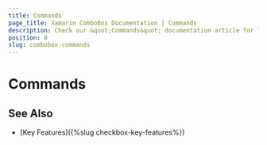 ```yaml
---
title: Commands
page_title: Xamarin ComboBox Documentation | Commands
description: Check our &quot;Commands&quot; documentation article for Telerik ComboBox for Xamarin control.
position: 8
slug: combobox-commands
---
```


# Commands



## See Also

- [Key Features]({%slug checkbox-key-features%})
